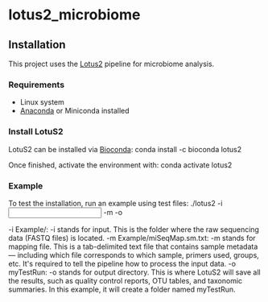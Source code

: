 # lotus2_microbiome

## Installation

This project uses the [Lotus2](https://github.com/lotus-pipeline/lotus2) pipeline for microbiome analysis.

### Requirements
- Linux system
- [Anaconda](https://www.anaconda.com/) or Miniconda installed

### Install LotuS2

LotuS2 can be installed via [Bioconda](https://anaconda.org/bioconda/lotus2):
conda install -c bioconda lotus2

Once finished, activate the environment with:
conda activate lotus2

### Example

To test the installation, run an example using test files:
./lotus2 -i <input> -m <mappingfile> -o <output>

-i Example/:	-i stands for input. This is the folder where the raw sequencing data (FASTQ files) is located.
-m Example/miSeqMap.sm.txt:	-m stands for mapping file. This is a tab-delimited text file that contains sample metadata — including which file corresponds to which sample, primers used, groups, etc. It's required to tell the pipeline how to process the input data.
-o myTestRun:	-o stands for output directory. This is where LotuS2 will save all the results, such as quality control reports, OTU tables, and taxonomic summaries. In this example, it will create a folder named myTestRun.
